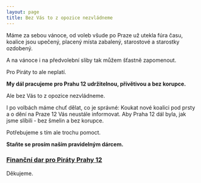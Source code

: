 ```yaml
---
layout: page
title: Bez Vás to z opozice nezvládneme
---
```


Máme za sebou vánoce, od voleb všude po Praze už utekla fúra času, koalice jsou upečený, placený místa zabalený, starostové a starostky ozdobený.

A na vánoce i na předvolební sliby tak můžem šťastně zapomenout.

Pro Piráty to ale neplatí.

**My dál pracujeme pro Prahu 12 udržitelnou, přívětivou a bez korupce.**

Ale bez Vás to z opozice nezvládneme.

I po volbách máme chuť dělat, co je správné: Koukat nové koalici pod prsty a o dění na Praze 12 Vás neustále informovat. Aby Praha 12 dál byla, jak jsme slíbili - bez šmelin a bez korupce.

Potřebujeme s tím ale trochu pomoct.

**Staňte se prosím naším pravidelným dárcem.**

### [Finanční dar pro Piráty Prahy 12](https://dary.pirati.cz/podpor-kraj/praha/adresne-dary-pro-ks-praha/?p=110112)

Děkujeme.
